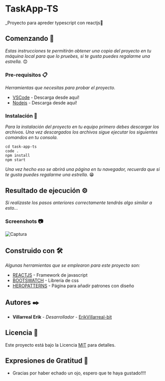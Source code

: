 # TaskApp-TS

_Proyecto para apreder typescript con reactjs🧠

## Comenzando 🚀

_Estas instrucciones te permitirán obtener una copia del proyecto en tu máquina local para que lo pruebes, si te gusta puedes regalarme una estrella._ 😊

### Pre-requisitos 📋

_Herramientas que necesitas para probar el proyecto._

* [VSCode](https://code.visualstudio.com/download) - Descarga desde aquí!
* [Nodejs](https://nodejs.org/es/download/) - Descarga desde aquí!

### Instalación 🔧

_Para la instalación del proyecto en tu equipo primero debes descargar los archivos. Una vez descargados los archivos sigue ejecutar los siguientes comandos en tu consola._

```
cd task-app-ts
code .
npm install
npm start
```

_Una vez hecho eso se abrirá una página en tu navegador, recuerda que si te gusta puedes regalarme una estrella._ 😁

## Resultado de ejecución ⚙️

_Si realizaste los pasos anteriores correctamente tendrás algo similar a esto..._

### Screenshots 📷
![Captura](https://user-images.githubusercontent.com/61395827/103432453-a92dc180-4ba4-11eb-852a-06afe562375b.PNG)
## Construido con 🛠️

_Algunas herramientas que se emplearon para este proyecto son:_

* [REACTJS](https://es.reactjs.org/docs/getting-started.html) - Framework de javascript
* [BOOTSWATCH](https://www.npmjs.com/package/bootswatch) - Librería de css
* [HEROPATTERNS](https://www.heropatterns.com/) - Página para añadir patrones con diseño

## Autores ✒️


* **Villarreal Erik** - *Desarrollador* - [ErikVillarreal-bit](https://github.com/ErikVillarreal-bit)

## Licencia 📄

Este proyecto está bajo la Licencia [MIT](https://es.wikipedia.org/wiki/Licencia_MIT#Caracter%C3%ADsticas_y_usos_de_esta_licencia) para detalles.

## Expresiones de Gratitud 🎁

* Gracias por haber echado un ojo, espero que te haya gustado!!!!
